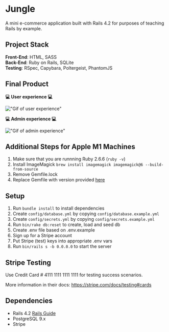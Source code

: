 # Jungle

A mini e-commerce application built with Rails 4.2 for purposes of teaching Rails by example.

## Project Stack

**Front-End**: HTML, SASS  
**Back-End**: Ruby on Rails, SQLite  
**Testing**: RSpec, Capybara, Poltergeist, PhantomJS

## Final Product

**:computer: User experience :computer:**

!["Gif of user experience"](https://github.com/angel-sinn/LHL_jungle-app/blob/master/docs/jungle-app-purchase.gif)

**:computer: Admin experience :computer:**

!["Gif of admin experience"](https://github.com/angel-sinn/LHL_jungle-app/blob/master/docs/jungle-app-admin.gif)

## Additional Steps for Apple M1 Machines

1. Make sure that you are runnning Ruby 2.6.6 (`ruby -v`)
1. Install ImageMagick `brew install imagemagick imagemagick@6 --build-from-source`
1. Remove Gemfile.lock
1. Replace Gemfile with version provided [here](https://gist.githubusercontent.com/FrancisBourgouin/831795ae12c4704687a0c2496d91a727/raw/ce8e2104f725f43e56650d404169c7b11c33a5c5/Gemfile)

## Setup

1. Run `bundle install` to install dependencies
2. Create `config/database.yml` by copying `config/database.example.yml`
3. Create `config/secrets.yml` by copying `config/secrets.example.yml`
4. Run `bin/rake db:reset` to create, load and seed db
5. Create .env file based on .env.example
6. Sign up for a Stripe account
7. Put Stripe (test) keys into appropriate .env vars
8. Run `bin/rails s -b 0.0.0.0` to start the server

## Stripe Testing

Use Credit Card # 4111 1111 1111 1111 for testing success scenarios.

More information in their docs: <https://stripe.com/docs/testing#cards>

## Dependencies

- Rails 4.2 [Rails Guide](http://guides.rubyonrails.org/v4.2/)
- PostgreSQL 9.x
- Stripe
